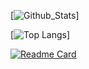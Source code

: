 [![Github_Stats](https://github-readme-stats.vercel.app/api?username=shanopow&theme=gruvbox)]

[![Top Langs](https://github-readme-stats.vercel.app/api/top-langs/?username=shanopow&theme=gruvbox)]

[![Readme Card](https://github-readme-stats.vercel.app/api/pin/?username=shanopow&repo=fall_clone&theme=gruvbox)](https://github.com/shanopow/fall_clone)
